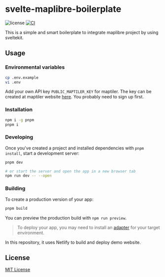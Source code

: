 # svelte-maplibre-boilerplate

![license](https://img.shields.io/github/license/watergis/sveltekit-maplibre-boilerplate)
[![CI](https://github.com/watergis/sveltekit-maplibre-boilerplate/actions/workflows/ci.yml/badge.svg)](https://github.com/watergis/sveltekit-maplibre-boilerplate/actions/workflows/ci.yml)

This is a simple and smart boilerplate to integrate maplibre project by using sveltekit.

## Usage

### Environmental variables

```bash
cp .env.example
vi .env
```

Add your own API key `PUBLIC_MAPTILER_KEY` for maptiler. The key can be created at maptiler website [here](https://cloud.maptiler.com/account/keys/). You probably need to sign up first.

### Installation

```bash
npm i -g pnpm
pnpm i
```

### Developing

Once you've created a project and installed dependencies with `pnpm install`, start a development server:

```bash
pnpm dev

# or start the server and open the app in a new browser tab
npm run dev -- --open
```

### Building

To create a production version of your app:

```bash
pnpm build
```

You can preview the production build with `npm run preview`.

> To deploy your app, you may need to install an [adapter](https://kit.svelte.dev/docs/adapters) for your target environment.

In this repository, it uses Netlify to build and deploy demo website.

## License

[MIT License](./LICENSE)
